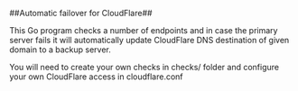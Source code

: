##Automatic failover for CloudFlare##

This Go program checks a number of endpoints and in case the primary server fails it will automatically update CloudFlare DNS destination of given domain to a backup server.

You will need to create your own checks in checks/ folder and configure your own CloudFlare access in cloudflare.conf